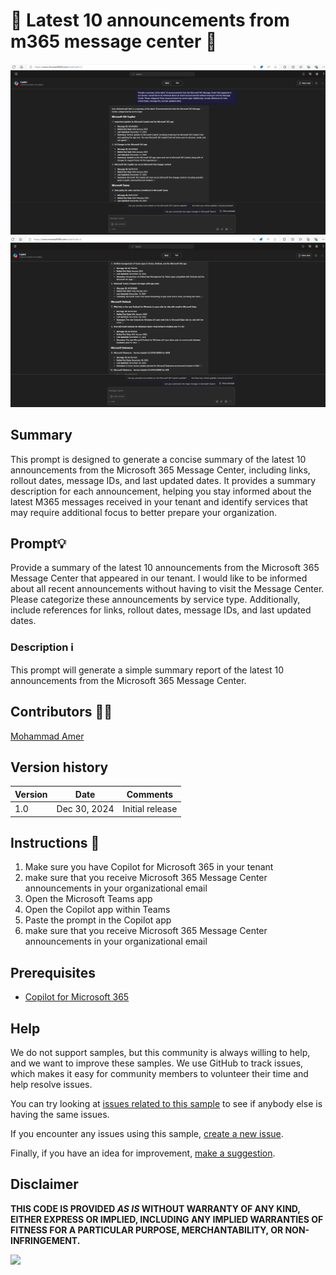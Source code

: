 # 🚀 Latest 10 announcements from m365 message center 📅

![Latest 10 announcements from m365 message center](./assets/demo01.png)
![Latest 10 announcements from m365 message center](./assets/demo02.png)

## Summary
This prompt is designed to generate a concise summary of the latest 10 announcements from the Microsoft 365 Message Center, including links, rollout dates, message IDs, and last updated dates. It provides a summary description for each announcement, helping you stay informed about the latest M365 messages received in your tenant and identify services that may require additional focus to better prepare your organization.

## Prompt💡

Provide a summary of the latest 10 announcements from the Microsoft 365 Message Center that appeared in our tenant. I would like to be informed about all recent announcements without having to visit the Message Center. Please categorize these announcements by service type. Additionally, include references for links, rollout dates, message IDs, and last updated dates.

### Description ℹ️
This prompt will generate a simple summary report of the latest 10 announcements from the Microsoft 365 Message Center.


## Contributors 👨‍💻

[Mohammad Amer](https://github.com/mohammadamer)

## Version history

Version|Date|Comments
-------|----|--------
1.0|Dec 30, 2024|Initial release

## Instructions 📝

1. Make sure you have Copilot for Microsoft 365 in your tenant
2. make sure that you receive Microsoft 365 Message Center announcements in your organizational email
3. Open the Microsoft Teams app
4. Open the Copilot app within Teams
5. Paste the prompt in the Copilot app
6. make sure that you receive Microsoft 365 Message Center announcements in your organizational email


## Prerequisites

* [Copilot for Microsoft 365](https://developer.microsoft.com/microsoft-365/dev-program)

## Help

We do not support samples, but this community is always willing to help, and we want to improve these samples. We use GitHub to track issues, which makes it easy for  community members to volunteer their time and help resolve issues.

You can try looking at [issues related to this sample](https://github.com/pnp/copilot-prompts/issues?q=label%3A%22sample%3A%20YOUR-SAMPLE-NAME%22) to see if anybody else is having the same issues.

If you encounter any issues using this sample, [create a new issue](https://github.com/pnp/copilot-prompts/issues/new).

Finally, if you have an idea for improvement, [make a suggestion](https://github.com/pnp/copilot-prompts/issues/new).

## Disclaimer

**THIS CODE IS PROVIDED *AS IS* WITHOUT WARRANTY OF ANY KIND, EITHER EXPRESS OR IMPLIED, INCLUDING ANY IMPLIED WARRANTIES OF FITNESS FOR A PARTICULAR PURPOSE, MERCHANTABILITY, OR NON-INFRINGEMENT.**

![](https://m365-visitor-stats.azurewebsites.net/SamplesGallery/copilotprompts-m365-my-name-mentioned-prompt)
